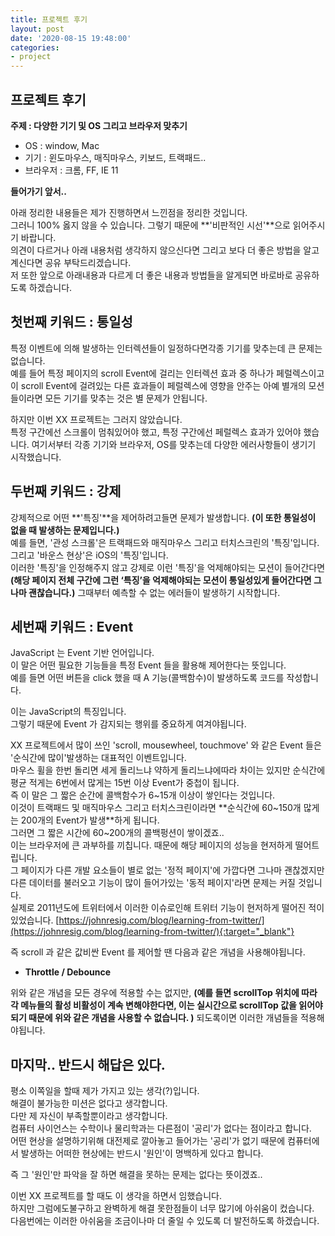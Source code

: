```yaml
---
title: 프로젝트 후기
layout: post
date: '2020-08-15 19:48:00'
categories:
- project
---
```


## 프로젝트 후기

**주제 : 다양한 기기 및 OS 그리고 브라우저 맞추기**

* OS : window, Mac
* 기기 : 윈도마우스, 매직마우스, 키보드, 트랙패드..
* 브라우저 : 크롬, FF, IE 11

**들어가기 앞서..**  

아래 정리한 내용들은 제가 진행하면서 느낀점을 정리한 것입니다.  
그러니 100% 옳지 않을 수 있습니다. 그렇기 때문에 **'비판적인 시선'**으로 읽어주시기 바랍니다.  
의견이 다르거나 아래 내용처럼 생각하지 않으신다면 그리고 보다 더 좋은 방법을 알고 계신다면 공유 부탁드리겠습니다.  
저 또한 앞으로 아래내용과 다르게 더 좋은 내용과 방법들을 알게되면 바로바로 공유하도록 하겠습니다.  

## 첫번째 키워드 : 통일성  

특정 이벤트에 의해 발생하는 인터렉션들이 일정하다면각종 기기를 맞추는데 큰 문제는 없습니다.  
예를 들어 특정 페이지의 scroll Event에 걸리는 인터렉션 효과 중 하나가 페럴렉스이고 이 scroll Event에 걸려있는 다른 효과들이 
페럴렉스에 영향을 안주는 아예 별개의 모션들이라면 모든 기기를 맞추는 것은 별 문제가 안됩니다.  

하지만 이번 XX 프로젝트는 그러지 않았습니다.  
특정 구간에선 스크롤이 멈춰있어야 했고, 특정 구간에선 페럴렉스 효과가 있어야 했습니다. 여기서부터 각종 기기와 브라우저, 
OS를 맞추는데 다양한 에러사항들이 생기기 시작했습니다.

## 두번째 키워드 : 강제

강제적으로 어떤 **'특징'**을 제어하려고들면 문제가 발생합니다. **(이 또한 통일성이 없을 때 발생하는 문제입니다.)**  
예를 들면, '관성 스크롤'은 트랙패드와 매직마우스 그리고 터치스크린의 '특징'입니다.그리고 '바운스 현상'은 iOS의 '특징'입니다.  
이러한 '특징'을 인정해주지 않고 강제로 이런 '특징'을 억제해야되는 모션이 들어간다면
**(해당 페이지 전체 구간에 그런 ‘특징’을 억제해야되는 모션이 통일성있게 들어간다면 그나마 괜찮습니다.)** 
그때부터 예측할 수 없는 에러들이 발생하기 시작합니다.

## 세번째 키워드 : Event   

JavaScript 는 Event 기반 언어입니다.  
이 말은 어떤 필요한 기능들을 특정 Event 들을 활용해 제어한다는 뜻입니다.  
예를 들면 어떤 버튼을 click 했을 때 A 기능(콜백함수)이 발생하도록 코드를 작성합니다.  

이는 JavaScript의 특징입니다.  
그렇기 때문에 Event 가 감지되는 행위를 중요하게 여겨야됩니다.  

XX 프로젝트에서 많이 쓰인 'scroll, mousewheel, touchmove' 와 같은 Event 들은 '순식간에 많이'발생하는 대표적인 이벤트입니다.  
마우스 휠을 한번 돌리면 세게 돌리느냐 약하게 돌리느냐에따라 차이는 있지만 순식간에 평균 적게는 6번에서 많게는 15번 이상 Event가 중첩이 됩니다.  
즉 이 말은 그 짧은 순간에 콜백함수가 6~15개 이상이 쌓인다는 것입니다.  
이것이 트랙패드 및 매직마우스 그리고 터치스크린이라면 **순식간에 60~150개 많게는 200개의 Event가 발생**하게 됩니다.  
그러면 그 짧은 시간에 60~200개의 콜백펑션이 쌓이겠죠..  
이는 브라우저에 큰 과부하를 끼칩니다. 때문에 해당 페이지의 성능을 현저하게 떨어트립니다.  
그 페이지가 다른 개발 요소들이 별로 없는 '정적 페이지'에 가깝다면 그나마 괜찮겠지만 다른 데이터를 불러오고 기능이 많이 들어가있는 '동적 페이지'라면 문제는 커질 것입니다.  
실제로 2011년도에 트위터에서 이러한 이슈로인해 트위터 기능이 현저하게 떨어진 적이 있었습니다. [https://johnresig.com/blog/learning-from-twitter/](https://johnresig.com/blog/learning-from-twitter/){:target="_blank"}  

즉 scroll 과 같은 값비싼 Event 를 제어할 땐 다음과 같은 개념을 사용해야됩니다.

* **Throttle / Debounce**

위와 같은 개념을 모든 경우에 적용할 수는 없지만, 
**(예를 들면 scrollTop 위치에 따라 각 메뉴들의 활성 비활성이 계속 변해야한다면, 이는 실시간으로 scrollTop 값을 읽어야되기 때문에 위와 같은 개념을 사용할 수 없습니다. )**
되도록이면 이러한 개념들을 적용해야됩니다.  
  
## 마지막.. 반드시 해답은 있다.

평소 이쪽일을 할때 제가 가지고 있는 생각(?)입니다.  
해결이 불가능한 미션은 없다고 생각합니다.  
다만 제 자신이 부족할뿐이라고 생각합니다.  
컴퓨터 사이언스는 수학이나 물리학과는 다른점이 '공리'가 없다는 점이라고 합니다.  
어떤 현상을 설명하기위해 대전제로 깔아놓고 들어가는 '공리'가 없기 때문에 
컴퓨터에서 발생하는 어떠한 현상에는 반드시 '원인'이 명백하게 있다고 합니다.  

즉 그 '원인'만 파악을 잘 하면 해결을 못하는 문제는 없다는 뜻이겠죠..  

이번 XX 프로젝트를 할 때도 이 생각을 하면서 임했습니다.  
하지만 그럼에도불구하고 완벽하게 해결 못한점들이 너무 많기에 아쉬움이 컸습니다.  
다음번에는 이러한 아쉬움을 조금이나마 더 줄일 수 있도록 더 발전하도록 하겠습니다.  